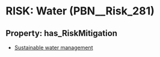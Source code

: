 # RISK: __Water__ (PBN__Risk_281)

## Property: has_RiskMitigation

* [Sustainable water management](PBN__RiskMitigation_350)

